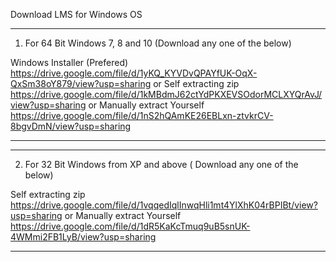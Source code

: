 

Download LMS for Windows OS

------------------------------------------------------------------------------------

1. For 64 Bit Windows 7, 8 and 10 (Download any one of the below)

Windows Installer (Prefered)
https://drive.google.com/file/d/1yKQ_KYVDvQPAYfUK-OqX-QxSm38oY879/view?usp=sharing
or
Self extracting zip
https://drive.google.com/file/d/1kMBdmJ62ctYdPKXEVSOdorMCLXYQrAvJ/view?usp=sharing
or
Manually extract Yourself
https://drive.google.com/file/d/1nS2hQAmKE26EBLxn-ztvkrCV-8bgvDmN/view?usp=sharing

------------------------------------------------------------------------------------

------------------------------------------------------------------------------------

2. For 32 Bit Windows from XP and above ( Download any one of the below)

Self extracting zip
https://drive.google.com/file/d/1vqqedIqlInwqHli1mt4YlXhK04rBPIBt/view?usp=sharing
or
Manually extract Yourself
https://drive.google.com/file/d/1dR5KaKcTmuq9uB5snUK-4WMmi2FB1LyB/view?usp=sharing

------------------------------------------------------------------------------------
